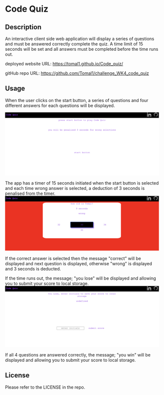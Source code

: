 # Code Quiz

## Description
An interactive client side web application will display a series of questions and must be answered correctly complete the quiz.
A time limit of 15 seconds will be set and all answers must be completed before the time runs out.

deployed website URL: https://tomal1.github.io/Code_quiz/

gitHub repo URL: https://github.com/Tomal1/challenge_WK4_code_quiz

## Usage

When the user clicks on the start button, a series of questions and four different answers for each questions will be displayed. 

![alt text](assets/images/startScreen.png)

The app has a timer of 15 seconds initiated when the start button is selected and each time wrong answer is selected, a deduction of 3 seconds is penalised from the timer.
![alt text](assets/images/wrongSelection.png)

If the correct answer is selected then the message "correct" will be displayed and next question is displayed, otherwise "wrong" is displayed and 3 seconds is deducted.

If the time runs out, the message; "you lose" will be displayed and allowing you to submit your score to local storage.
![alt text](assets/images/timeRunOut.png)

If all 4 questions are answered correctly, the message; "you win" will be displayed and allowing you to submit your score to local storage.

## License

Please refer to the LICENSE in the repo.
